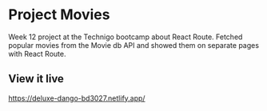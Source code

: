 # Project Movies

Week 12 project at the Technigo bootcamp about React Route. Fetched popular movies from the Movie db API and showed them on separate pages with React Route.

## View it live

https://deluxe-dango-bd3027.netlify.app/
